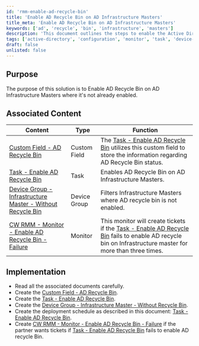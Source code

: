 ```yaml
---
id: 'rmm-enable-ad-recycle-bin'
title: 'Enable AD Recycle Bin on AD Infrastructure Masters'
title_meta: 'Enable AD Recycle Bin on AD Infrastructure Masters'
keywords: ['ad', 'recycle', 'bin', 'infrastructure', 'masters']
description: 'This document outlines the steps to enable the Active Directory Recycle Bin on Active Directory Infrastructure Masters where it is not already enabled. It includes associated content such as custom fields, tasks, device groups, and monitoring setups to ensure successful implementation and failure tracking.'
tags: ['active-directory', 'configuration', 'monitor', 'task', 'device-group', 'failure']
draft: false
unlisted: false
---
```

## Purpose

The purpose of this solution is to Enable AD Recycle Bin on AD Infrastructure Masters where it's not already enabled.

## Associated Content

| Content                                                                                 | Type         | Function                                                                                                                                                           |
|-----------------------------------------------------------------------------------------|--------------|--------------------------------------------------------------------------------------------------------------------------------------------------------------------|
| [Custom Field - AD Recycle Bin](https://proval.itglue.com/DOC-5078775-15348941)       | Custom Field | The [Task - Enable AD Recycle Bin](https://proval.itglue.com/DOC-5078775-15349513) utilizes this custom field to store the information regarding AD Recycle Bin status. |
| [Task - Enable AD Recycle Bin](https://proval.itglue.com/DOC-5078775-15349513)       | Task         | Enables AD Recycle Bin on AD Infrastructure Masters.                                                                                                             |
| [Device Group - Infrastructure Master - Without Recycle Bin](https://proval.itglue.com/DOC-5078775-15348975) | Device Group | Filters Infrastructure Masters where AD recycle bin is not enabled.                                                                                             |
| [CW RMM - Monitor - Enable AD Recycle Bin - Failure](https://proval.itglue.com/DOC-5078775-15414582) | Monitor      | This monitor will create tickets if the [Task - Enable AD Recycle Bin](https://proval.itglue.com/DOC-5078775-15349513) fails to enable AD recycle bin on Infrastructure master for more than three times. |

## Implementation

- Read all the associated documents carefully.
- Create the [Custom Field - AD Recycle Bin](https://proval.itglue.com/DOC-5078775-15348941).
- Create the [Task - Enable AD Recycle Bin](https://proval.itglue.com/DOC-5078775-15349513).
- Create the [Device Group - Infrastructure Master - Without Recycle Bin](https://proval.itglue.com/DOC-5078775-15348975).
- Create the deployment schedule as described in this document: [Task - Enable AD Recycle Bin](https://proval.itglue.com/DOC-5078775-15349513).
- Create [CW RMM - Monitor - Enable AD Recycle Bin - Failure](https://proval.itglue.com/DOC-5078775-15414582) if the partner wants tickets if [Task - Enable AD Recycle Bin](https://proval.itglue.com/DOC-5078775-15349513) fails to enable AD recycle Bin.



